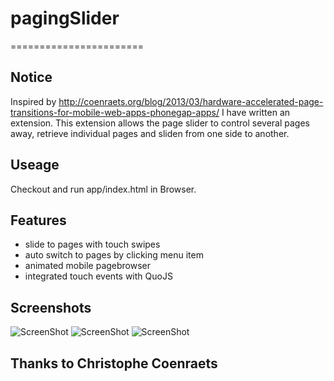 # pagingSlider
=======================

## Notice
Inspired by http://coenraets.org/blog/2013/03/hardware-accelerated-page-transitions-for-mobile-web-apps-phonegap-apps/ 
I have written an extension. This extension allows the page slider to control several pages away, 
retrieve individual pages and sliden from one side to another.

## Useage
Checkout and run app/index.html in Browser.


## Features

- slide to pages with touch swipes
- auto switch to pages by clicking menu item
- animated mobile pagebrowser
- integrated touch events with QuoJS


## Screenshots

![ScreenShot](https://raw2.github.com/linslin/pagingSlider/master/art/screen3.png)
![ScreenShot](https://raw2.github.com/linslin/pagingSlider/master/art/screen1.png)
![ScreenShot](https://raw2.github.com/linslin/pagingSlider/master/art/screen2.png)

## Thanks to Christophe Coenraets